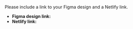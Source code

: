 Please include a link to your Figma design and a Netlify link.
- **Figma design link:** 
- **Netlify link:** 